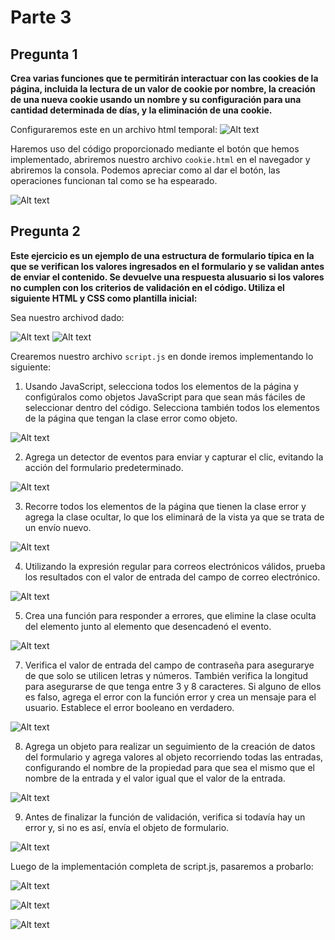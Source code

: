 # Parte 3

## Pregunta 1

**Crea varias funciones que te permitirán interactuar con las cookies de la página, incluida la lectura de un valor de cookie por nombre, la creación de una nueva cookie usando un nombre y su configuración para una cantidad determinada de días, y la eliminación de una cookie.**


Configuraremos este en un archivo html temporal:
![Alt text](img/image-2.png)


Haremos uso del código proporcionado mediante el botón que hemos implementado, abriremos nuestro archivo `cookie.html` en el navegador y abriremos la consola. Podemos apreciar como al dar el botón, las operaciones funcionan tal como se ha espearado.

![Alt text](img/image-3.png)


## Pregunta 2

**Este ejercicio es un ejemplo de una estructura de formulario típica en la que se verifican los valores ingresados en el formulario y se validan antes de enviar el contenido. Se devuelve una respuesta alusuario si los valores no cumplen con los criterios de validación en el código. Utiliza el siguiente HTML y CSS como plantilla inicial:**

Sea nuestro archivod dado:

![Alt text](img/image-4.png)
![Alt text](img/image-16.png)


Crearemos nuestro archivo `script.js` en donde iremos implementando lo siguiente:


1. Usando JavaScript, selecciona todos los elementos de la página y configúralos como objetos JavaScript para que sean más fáciles de seleccionar dentro del código. Selecciona también todos los elementos de la página que tengan la clase error como objeto.

![Alt text](img/image-8.png)

2. Agrega un detector de eventos para enviar y capturar el clic, evitando la acción del formulario predeterminado.

![Alt text](img/image-9.png)


3. Recorre todos los elementos de la página que tienen la clase error y agrega la clase ocultar, lo que los eliminará de la vista ya que se trata de un envío nuevo.

![Alt text](img/image-10.png)


4. Utilizando la expresión regular para correos electrónicos válidos, prueba los resultados con el valor de entrada del campo de correo electrónico.

![Alt text](img/image-11.png)


5. Crea una función para responder a errores, que elimine la clase oculta del elemento junto al elemento que desencadenó el evento.

![Alt text](img/image-12.png)


7. Verifica el valor de entrada del campo de contraseña para asegurarye de que solo se utilicen letras y números. También verifica la longitud para asegurarse de que tenga entre 3 y 8 caracteres. Si alguno de ellos es falso, agrega el error con la función error y crea un mensaje para el usuario. Establece el error booleano en verdadero.

![Alt text](img/image-13.png)


8. Agrega un objeto para realizar un seguimiento de la creación de datos del formulario y agrega valores al objeto recorriendo todas las entradas, configurando el nombre de la propiedad para que sea el mismo que el nombre de la entrada y el valor igual que el valor de la entrada.

![Alt text](img/image-14.png)


9. Antes de finalizar la función de validación, verifica si todavía hay un error y, si no es así, envía el
objeto de formulario.

![Alt text](img/image-15.png)


Luego de la implementación completa de script.js, pasaremos a probarlo:

![Alt text](img/image-17.png)

![Alt text](img/image-18.png)

![Alt text](img/image-19.png)

